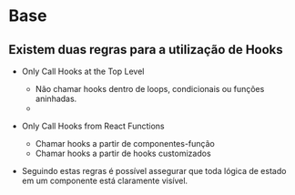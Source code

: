 # Base

## Existem duas regras para a utilização de Hooks

- Only Call Hooks at the Top Level
  * Não chamar hooks dentro de loops, condicionais ou funções aninhadas.
  * 
- Only Call Hooks from React Functions
  * Chamar hooks a partir de componentes-função
  * Chamar hooks a partir de hooks customizados

- Seguindo estas regras é possível assegurar que toda lógica de estado em um componente está claramente visível.